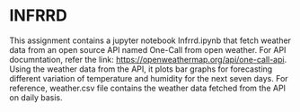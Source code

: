 # INFRRD
This assignment contains a jupyter notebook Infrrd.ipynb that fetch weather data from an open source API named One-Call from open weather. For API documntation, refer the link: https://openweathermap.org/api/one-call-api.
Using the weather data from the API, it plots bar graphs for forecasting different variation of temperature and humidity for the next seven days.
For reference, weather.csv file contains the weather data fetched from the API on daily basis.
